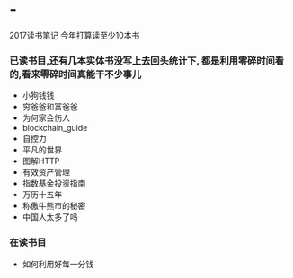 # -
2017读书笔记
今年打算读至少10本书

### 已读书目,还有几本实体书没写上去回头统计下, 都是利用零碎时间看的,看来零碎时间真能干不少事儿
 * 小狗钱钱
 * 穷爸爸和富爸爸
 * 为何家会伤人
 * blockchain_guide
 * 自控力
 * 平凡的世界
 * 图解HTTP
 * 有效资产管理
 * 指数基金投资指南
 * 万历十五年
 * 称傲牛熊市的秘密
 * 中国人太多了吗


### 在读书目
 * 如何利用好每一分钱

 
